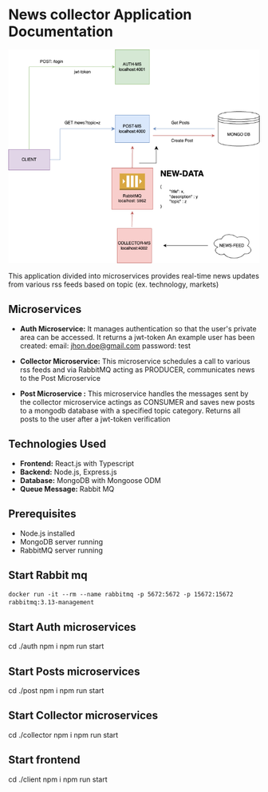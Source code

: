 # News collector Application Documentation

![alt text](diagram.png)

This application divided into microservices provides real-time news updates from various rss feeds based on topic (ex. technology, markets)

## Microservices

- **Auth Microservice:**
  It manages authentication so that the user's private area can be accessed. It returns a jwt-token
  An example user has been created:
  email: jhon.doe@gmail.com
  password: test

- **Collector Microservice:**
  This microservice schedules a call to various rss feeds and via RabbitMQ acting as PRODUCER, communicates news to the Post Microservice

- **Post Microservice :**
  This microservice handles the messages sent by the collector microservice actings as CONSUMER and saves new posts to a mongodb database with a specified topic category.
  Returns all posts to the user after a jwt-token verification

## Technologies Used

- **Frontend:** React.js with Typescript
- **Backend:** Node.js, Express.js
- **Database:** MongoDB with Mongoose ODM
- **Queue Message:** Rabbit MQ

## Prerequisites

- Node.js installed
- MongoDB server running
- RabbitMQ server running

## Start Rabbit mq

```
docker run -it --rm --name rabbitmq -p 5672:5672 -p 15672:15672 rabbitmq:3.13-management
```

## Start Auth microservices

cd ./auth
npm i
npm run start

## Start Posts microservices

cd ./post
npm i
npm run start

## Start Collector microservices

cd ./collector
npm i
npm run start

## Start frontend

cd ./client
npm i
npm run start
